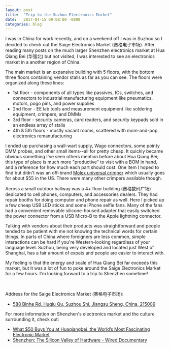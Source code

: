 ```yaml
---
layout: post
title:  "Trip to the Suzhou Electronics Market"
date:   2017-04-15 09:08:00 -0800
categories: blog
---
```


I was in China for work recently, and on a weekend off I was in Suzhou so I decided to check out the Saige Electronics Market (赛格电子市场). After reading many posts on the much larger Shenzhen electronics market at Hua Qiang Bei (华强北) but not visited, I was interested to see an electronics market in a another region of China.

The main market is an expansive building with 5 floors, with the bottom three floors containing vendor stalls as far as you can see. The floors were organized along these lines:
* 1st floor - components of all types like passives, ICs, switches, and connectors to industrial manufacturing equipment like pneumatics, motors, pogo pins, and power supplies
* 2nd floor - EE lab tools and measurement equipment like soldering equipment, crimpers, and DMMs
* 3rd floor - security cameras, card readers, and security keypads sold in an endless array of stalls
* 4th & 5th floors - mostly vacant rooms, scattered with mom-and-pop electronics remanufacturing

I ended up purchasing a wall-wart supply, Wago connectors, some pointy DMM probes, and other small items--all for pretty cheap. It quickly became obvious something I've seen others mention before about Hua Qiang Bei; this type of place is much more "productive" to visit with a BOM in hand, and a reference for how much each part should cost. One item I hoped to find but didn't was an off-brand [Molex universal crimper](https://www.amazon.com/Molex-63811-1000-Service-Grade-Crimping/dp/B00OVF2AKI) which usually goes for about $55 in the US. There were many other crimpers available though.

Across a small outdoor hallway was a 4+ floor building (赛格数码广场) dedicated to cell phones, computers, and accessories dealers. They had repair booths for doing computer and phone repair as well. Here I picked up a few cheap USB LED sticks and some iPhone selfie fans. Many of the fans had a convenient removable silicone-housed adapter that easily switched the power connector from a USB Micro-B to the Apple lightning connector.

Talking with vendors about their products was straightforward and people tended to be patient with me not knowing the technical words for certain things. In parts of China where foreigners are less common, simple interactions can be hard if you're Western-looking regardless of your language level. Suzhou, being very developed and located just West of Shanghai, has a fair amount of expats and people are easier to interact with.

My feeling is that the energy and scale of Hua Qiang Bei far exceeds this market, but it was a lot of fun to poke around the Saige Electronics Market for a few hours.
I'm looking forward to a trip to Shenzhen sometime!


<br>

Address for the Saige Electronics Market (赛格电子市场):
* [588 Binhe Rd, Huqiu Qu, Suzhou Shi, Jiangsu Sheng, China, 215009](https://www.google.com/webhp?sourceid=chrome-instant&rlz=1C1CHBF_enUS727US727&ion=1&espv=2&ie=UTF-8#q=%E8%B5%9B%E6%A0%BC%E5%9F%8E+%E8%8B%8F%E5%B7%9E&rflfq=1&rlha=0&rllag=31286047,120859241,27235&tbm=lcl&tbs=lrf:!3sEAE,lf:1,lf_ui:2&rldoc=1&rlfi=hd:;si:2473990821349813799;mv:!1m3!1d1920.2212999358073!2d120.57415773816751!3d31.282173151608113!3m2!1i955!2i865!4f13.1;tbs:lrf:!3sEAE,lf:1,lf_ui:2)

For more information on Shenzhen's electronics market and the culture surrounding it, check out:
* [What $50 Buys You at Huaqiangbei, the World’s Most Fascinating Electronic Market](https://shift.newco.co/what-50-buys-you-at-huaqiangbei-the-worlds-most-fascinating-electronics-market-f0384d9fca32)
* [Shenzhen: The Silicon Valley of Hardware - Wired Documentary](https://www.youtube.com/watch?v=SGJ5cZnoodY)
